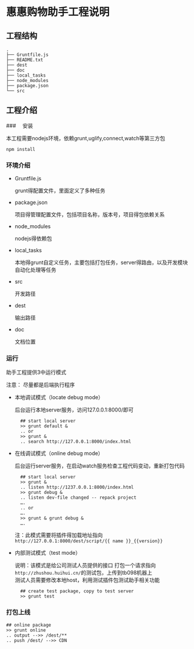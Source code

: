 # 惠惠购物助手工程说明

## 工程结构
    .
    ├── Gruntfile.js
    ├── README.txt
    ├── dest
    ├── doc
    ├── local_tasks
    ├── node_modules
    ├── package.json
    └── src


## 工程介绍

###　 安装

本工程需要nodejs环境，依赖grunt,uglify,connect,watch等第三方包  

	npm install
	
### 环境介绍

- Gruntfile.js

	grunt得配置文件，里面定义了多种任务
	
- package.json

	项目得管理配置文件，包括项目名称，版本号，项目得包依赖关系
	
- node_modules
	
	nodejs得依赖包
	
- local_tasks

	本地得grunt自定义任务，主要包括打包任务，server得路由，以及开发模块自动化处理等任务
	
- src

	开发路径
	
- dest
	
	输出路径
	
- doc

	文档位置
	

### 运行

助手工程提供3中运行模式

注意： 尽量都是后端执行程序

- 本地调试模式（locate debug mode）

	后台运行本地server服务，访问127.0.0.1:8000/即可
	
		## start local server
		>> grunt default &
		.. or
		>> grunt &
		.. search http://127.0.0.1:8000/index.html
		
	

- 在线调试模式（online debug mode）

	后台运行server服务，在启动watch服务检查工程代码变动，重新打包代码
	
		## start local server
		>> grunt &
		.. listen http://1237.0.0.1:8000/index.html
		>> grunt debug &
		.. listen dev-file changed -- repack project
		….
		.. or
		….
		>> grunt & grunt debug &
		….
		
	注：此模式需要将插件得加载地址指向`http://127.0.0.1:8000/dest/script/{{ name }}_{{version}}`
	
- 内部测试模式（test mode）

	说明：该模式是给公司测试人员提供的接口
	打包一个请求指向`http://zhushou.huihui.cn/`的测试包，上传到tb098机器上  
	测试人员需要修改本地host，利用测试插件包测试助手相关功能
		
		## create test package, copy to test server
		>> grunt test

### 打包上线

	## online package
	>> grunt online
	.. output -->> /dest/**
	.. push /dest/ -->> CDN


